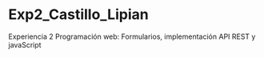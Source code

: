 # Exp2_Castillo_Lipian
Experiencia 2 Programación web: Formularios, implementación API REST y javaScript
